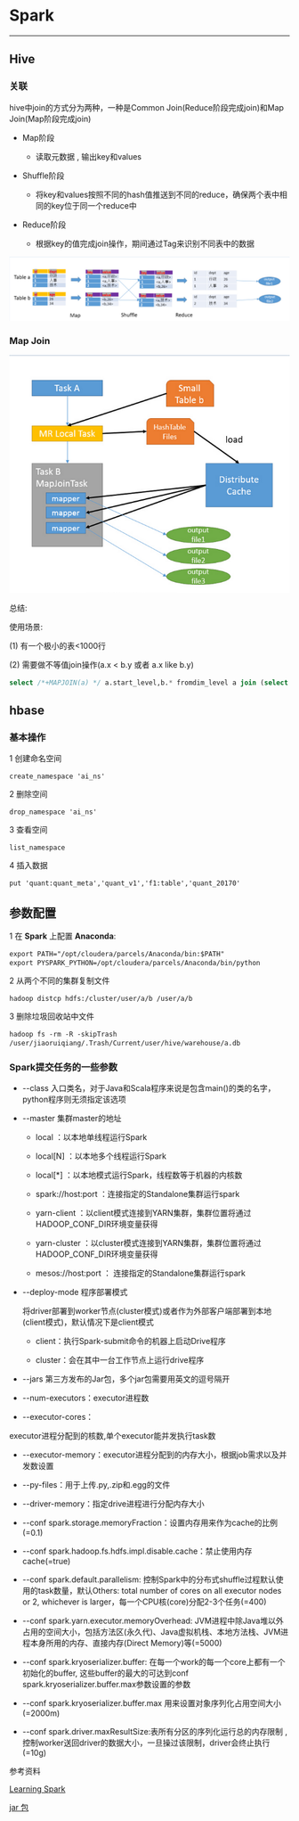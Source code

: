 # Spark
---

## Hive

### 关联


hive中join的方式分为两种，一种是Common Join(Reduce阶段完成join)和Map Join(Map阶段完成join)

- Map阶段

    - 读取元数据 , 输出key和values

- Shuffle阶段

    - 将key和values按照不同的hash值推送到不同的reduce，确保两个表中相同的key位于同一个reduce中

- Reduce阶段

    - 根据key的值完成join操作，期间通过Tag来识别不同表中的数据

![流程图](../img/common_join.png)

### Map Join

![流程图](../img/map_join.png)


总结:
   
使用场景:
    
(1)  有一个极小的表<1000行
    
(2)  需要做不等值join操作(a.x < b.y 或者 a.x like b.y)


```sql
select /*+MAPJOIN(a) */ a.start_level,b.* fromdim_level a join (select * fromtest) b where b.xx>=a.start_level and b.xx<end_level;
```

## hbase 

### 基本操作

1 创建命名空间

```
create_namespace 'ai_ns'
```

2 删除空间

```
drop_namespace 'ai_ns'
```

3 查看空间

```
list_namespace
```

4 插入数据

```
put 'quant:quant_meta','quant_v1','f1:table','quant_20170'
```

## 参数配置

1 在 **Spark** 上配置 **Anaconda**:

```
export PATH="/opt/cloudera/parcels/Anaconda/bin:$PATH"
export PYSPARK_PYTHON=/opt/cloudera/parcels/Anaconda/bin/python
```
    
2 从两个不同的集群复制文件

```
hadoop distcp hdfs:/cluster/user/a/b /user/a/b
```

3 删除垃圾回收站中文件

```
hadoop fs -rm -R -skipTrash /user/jiaoruiqiang/.Trash/Current/user/hive/warehouse/a.db
```

### Spark提交任务的一些参数

- --class 入口类名，对于Java和Scala程序来说是包含main()的类的名字，python程序则无须指定该选项

- --master 集群master的地址
    
    - local     ：以本地单线程运行Spark
    
    - local[N]  ：以本地多个线程运行Spark
    
    - local[*]  ：以本地模式运行Spark，线程数等于机器的内核数
    
    - spark://host:port ：连接指定的Standalone集群运行spark
    
    - yarn-client ：以client模式连接到YARN集群，集群位置将通过HADOOP_CONF_DIR环境变量获得
    
    - yarn-cluster ：以cluster模式连接到YARN集群，集群位置将通过HADOOP_CONF_DIR环境变量获得
    
    - mesos://host:port ： 连接指定的Standalone集群运行spark
    
- --deploy-mode 程序部署模式

  将driver部署到worker节点(cluster模式)或者作为外部客户端部署到本地(client模式)，默认情况下是client模式
  
  - client：执行Spark-submit命令的机器上启动Drive程序
    
  - cluster：会在其中一台工作节点上运行drive程序
    
- --jars  第三方发布的Jar包，多个jar包需要用英文的逗号隔开

- --num-executors：executor进程数

- --executor-cores：

executor进程分配到的核数,单个executor能并发执行task数

- --executor-memory：executor进程分配到的内存大小，根据job需求以及并发数设置

- --py-files：用于上传.py,.zip和.egg的文件

- --driver-memory：指定drive进程进行分配内存大小

- --conf spark.storage.memoryFraction：设置内存用来作为cache的比例(=0.1)

- --conf spark.hadoop.fs.hdfs.impl.disable.cache：禁止使用内存cache(=true) 

- --conf spark.default.parallelism: 控制Spark中的分布式shuffle过程默认使用的task数量，默认Others: total number of cores on all executor nodes or 2, whichever is larger，每一个CPU核(core)分配2-3个任务(=400)

- --conf spark.yarn.executor.memoryOverhead: JVM进程中除Java堆以外占用的空间大小，包括方法区(永久代)、Java虚拟机栈、本地方法栈、JVM进程本身所用的内存、直接内存(Direct Memory)等(=5000)

- --conf spark.kryoserializer.buffer: 在每一个work的每一个core上都有一个初始化的buffer, 这些buffer的最大的可达到conf spark.kryoserializer.buffer.max参数设置的参数

- --conf spark.kryoserializer.buffer.max 用来设置对象序列化占用空间大小(=2000m)

- --conf spark.driver.maxResultSize:表所有分区的序列化运行总的内存限制 ,控制worker送回driver的数据大小，一旦操过该限制，driver会终止执行(=10g) 


参考资料

[Learning Spark](https://waltyou.github.io/Learning-Spark-0/)

[jar 包](https://mvnrepository.com/)




